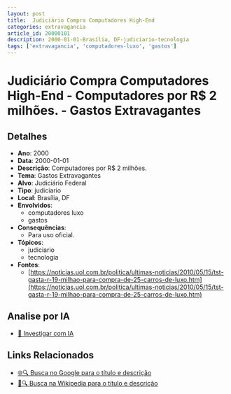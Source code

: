 ```yaml
---
layout: post
title:  Judiciário Compra Computadores High-End
categories: extravagancia
article_id: 20000101
description: 2000-01-01-Brasília, DF-judiciario-tecnologia
tags: ['extravagancia', 'computadores-luxo', 'gastos']
---
```


# Judiciário Compra Computadores High-End - Computadores por R$ 2 milhões. - Gastos Extravagantes

## Detalhes
- **Ano**: 2000
- **Data**: 2000-01-01
- **Descrição**: Computadores por R$ 2 milhões.
- **Tema**: Gastos Extravagantes
- **Alvo**: Judiciário Federal
- **Tipo**: judiciario
- **Local**: Brasília, DF
- **Envolvidos**:
  - computadores luxo
  - gastos
- **Consequências**:
  - Para uso oficial.
- **Tópicos**:
  - judiciario
  - tecnologia
- **Fontes**:
  - [https://noticias.uol.com.br/politica/ultimas-noticias/2010/05/15/tst-gasta-r-19-milhao-para-compra-de-25-carros-de-luxo.htm](https://noticias.uol.com.br/politica/ultimas-noticias/2010/05/15/tst-gasta-r-19-milhao-para-compra-de-25-carros-de-luxo.htm)

## Analise por IA
- [🤖 Investigar com IA](https://www.perplexity.ai/search?q=%22gastos%20estravagantes%20departamento%20p%C3%BAblico%20Brasil%22%20Judici%C3%A1rio%20Compra%20Computadores%20High-End%20Computadores%20por%20R%24%202%20milh%C3%B5es.%20Bras%C3%ADlia%2C%20DF%202000-01-01)

## Links Relacionados
- [🌐🔍 Busca no Google para o título e descrição](https://www.google.com/search?q=%22gastos%20estravagantes%20departamento%20p%C3%BAblico%20Brasil%22%20Judici%C3%A1rio%20Compra%20Computadores%20High-End%20Computadores%20por%20R%24%202%20milh%C3%B5es.%20Bras%C3%ADlia%2C%20DF%202000-01-01)
- [📖🔍 Busca na Wikipedia para o título e descrição](https://pt.wikipedia.org/w/index.php?search=%22gastos%20estravagantes%20departamento%20p%C3%BAblico%20Brasil%22%20Judici%C3%A1rio%20Compra%20Computadores%20High-End%20Computadores%20por%20R%24%202%20milh%C3%B5es.%20Bras%C3%ADlia%2C%20DF%202000-01-01)

